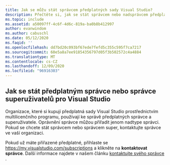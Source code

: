 ```yaml
---
title: Jak se můžu stát správcem předplatných sady Visual Studio?
description: Přečtěte si, jak se stát správcem nebo nadsprávcem předplatných sady Visual Studio.
ms.topic: include
ms.assetid: a50097ff-4c6f-4d6c-819a-ba0b8b412997
author: evanwindom
ms.author: cabuschl
ms.date: 05/12/2020
ms.faqid: ''
ms.openlocfilehash: dd7bd20c093bf67ede7fefd5c355c595f7ca7217
ms.sourcegitcommit: 60e5a8a7ee91854356797d05f3b502572c4a4884
ms.translationtype: MT
ms.contentlocale: cs-CZ
ms.lasthandoff: 12/09/2020
ms.locfileid: "96916303"
---
```

## <a name="how-to-become-an-administrator-or-super-admin-for-visual-studio-subscriptions"></a>Jak se stát předplatným správce nebo správce superuživatelů pro Visual Studio

Organizace, které si kupují předplatná sady Visual Studio prostřednictvím multilicenčního programu, používají ke správě předplatných správce a superuživatele.  Oprávnění správce můžou přiřadit jenom nadtype správci.  Pokud se chcete stát správcem nebo správcem super, kontaktujte správce ve vaší organizaci.  

Pokud už máte přiřazené předplatné, přihlaste se https://my.visualstudio.com/subscriptions a klikněte na **kontaktovat správce**.  Další informace najdete v našem článku [kontaktujte svého správce](https://docs.microsoft.com/visualstudio/subscriptions/contact-my-admin) .